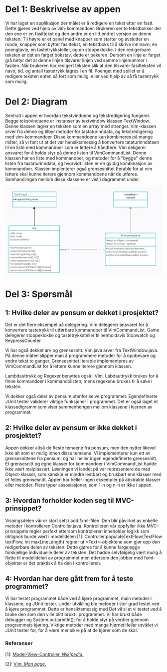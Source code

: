 # Del 1: Beskrivelse av appen
Vi har laget en applikasjon der målet er å redigere en tekst etter en fasit.
Dette gjøres ved hjelp av vim-kommandoer.
Brukeren ser to tekstbokser der den ene er en fasittekst og den andre er en litt endret versjon av denne teksten.
Til høyre er et panel med knapper som starter og avslutter en runde, knapper som bytter fasittekst, en tekstboks til å skrive inn navn, en poengtavle, en tastetrykksteller, og en stoppeklokke.
I den redigerbare teksten er det en farget bokstav, dette er pekeren.
Dersom en linje er farget grå betyr det at denne linjen tilsvarer linjen ved samme linjenummer i fasiten.
Når brukeren har redigert teksten slik at den tilsvarer fasitteksten vil navn, tid, og antall tastetrykk lagres i en fil.
Poenget med spillet er å redigere teksten enten så fort som mulig, eller ved hjelp av så få tastetrykk som mulig.

# Del 2: Diagram

Sentralt i appen er hvordan tekstvinduene og tekstredigering fungerer.
Begge tekstvinduene er instanser av textwindow klassen TextWindow.
Denne klassen lagrer en teksten som en array med strenger.
Vim-klassen arver fra denne og tilbyr metoder for tastaturinndata, og tekstredigering med vim-kommandoer.
Disse kommandoene kan kombineres på mange måter, så vi fant ut at det var hensiktsmessig å konvertere tataturinndataen til en liste med kommandoer som er lettere å håndtere.
Vim deligerer ansvaret for å holde styr på denne listen til VimCommandList.
Denne klassen har en liste med kommandoer, og metoder for å "bygge" denne listen fra tastaturinndata, og hvorvidt listen er en gyldig kombinasjon av kommandoer.
Klassen implenterer også grensesnittet Iterable for at vim lettere skal kunne iterere gjennom kommandoene når de utføres.
Samhandlingen mellom disse klassene er vist i dagrammet under.

![klassediagram for text window, vim, og vim command list](klassediagram.png "Klassediagram")


# Del 3: Spørsmål
## 1: Hvilke deler av pensum er dekket i prosjektet?
Det er det flere eksempel på delegering.
Vim delegerer ansvaret for å konvertere tastetrykk til utførbare kommandoer til VimCommandList.
Game delegerer stoppeklokke og tastetrykksteller til henholdsvis Stopwatch og KeypressCounter.

Vi har også dekket arv og grensesnitt.
Vim.java arver fra TextWindow.java.
På denne måten slipper man å programmere metoder for å oppbevare og endre tekst to ganger.
Grensesnittet Iterable implementeres av VimCommandList for å lettere kunne iterere gjennom klassen.

Lambdauttrykk og Regexer benyttes også i Vim.
Labdauttrykk brukes for å finne kommandoer i kommandolisten, mens regexene brukes til å søke i teksten.

Vi dekker også deler av pensum utenfor selve programmet.
Egendefinerte JUnit tester validerer viktige funksjoner i programmet.
Det er også laget et klassedigramm som viser sammenhengen mellom klassene i kjernen av programmet.


## 2: Hvilke deler av pensum er ikke dekket i prosjektet?
Appen dekker altså de fleste temaene fra pensum, men den nytter likevel ikke alt som er mulig innen disse temaene.
Vi implementerer kun ett av grensesnittene fra pensum, og har heller ingen egendefinerte grensesnitt.
Et grensesnitt og egne klasser for kommandoer i VimCommandList hadde ikke vært malplassert.
Løsningen vi landet på var representere de med Object-klasser, som kanskje er mindre lestbart og brukbart enn klasser med et felles grensesnitt. 
Appen har heller ingen eksempler på abstrakte klasser eller metoder. 
Flere typer assosiasjoner, som 1-n og n-n er ikke i appen.



## 3: Hvordan forholder koden seg til MVC-prinsippet?
Visningsdelen vår er stort sett i add.fxml-filen.
Den blir påvirket av enkelte metoder i kontrolleren Controller.java.
Kontrolleren vår oppfyller ikke MVC-prinsippets regler perfekt ettersom kontrolleren inneholder logikk som riktignok burde vært i modelldelen [1].
Controller.populateTextFlow(TextFlow textFlow, int maxLineLength) regner ut \<Text\>-objektene som gjør opp den redigerbare delen av teksten.
Dette gjøres for å kunne fargelegge forskjellige individuelle deler av teksten.
Det hadde selvfølgelig vært mulig å flytte til modelldelen av programmet men ettersom den jobber med fxml-objekter er det praktisk å ha den i kontrolleren.

## 4: Hvordan har dere gått frem for å teste programmet?
Vi har testet programmet både ved å kjøre programmet, main metoder i klassene, og JUnit tester.
Under utvikling ble metoder i stor grad testet ved å kjøre programmet. 
Dette er hensiktsmessig med 
Det vil si at vi testet ved å bruke den som den ville blitt brukt i programmet.
Vi har brukt både debugger og System.out.println(); for å holde styr på verdier gjennom programmets kjøring.
Viktige metoder med mange hjørnetilfeller utviklet vi JUnit tester for, for å være mer sikre på at de kjører som de skal.

### Referanser
[1]: [Model-View-Controller. *Wikipedia*.](https://en.wikipedia.org/wiki/Model%E2%80%93view%E2%80%93controller)

[2]: [Vim. *Man page*.](https://manpages.org/vim)